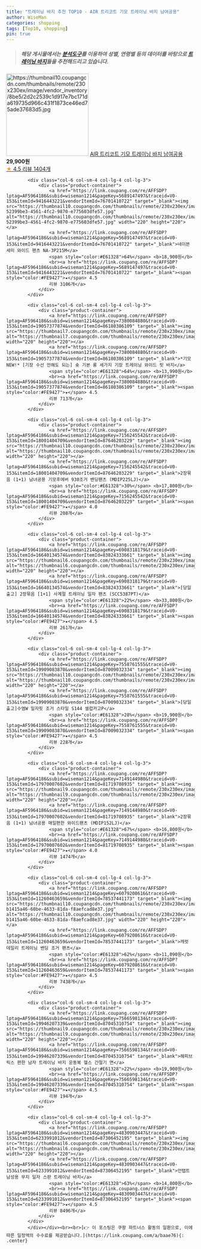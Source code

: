 ```yaml
---
title: "트레이닝 바지 추천 TOP10 - AIR 트리코트 기모 트레이닝 바지 남여공용"
author: WiseMan
categories: shopping
tags: [Top10, shopping]
pin: true
---
```


> ##### 해당 게시물에서는 [**분석도구**](https://itemscout.io/)를 이용하여 **성별**, **연령별** 등의 데이터를 바탕으로 [**트레이닝 바지**](https://link.coupang.com/a/baae76)들을 추천해드리고 있습니다.
<div class="container"><div class="row">
            <div class="col-6 col-sm-4 col-lg-4 col-lg-3">
                <div class="product-container">
                    <a href="https://link.coupang.com/re/AFFSDP?lptag=AF5964186&subid=wiseman1214&pageKey=6107360699&traceid=V0-153&itemId=11487685759&vendorItemId=79148980502" target="_blank"><img src="https://thumbnail10.coupangcdn.com/thumbnails/remote/230x230ex/image/vendor_inventory/8be5/2d2c2539c1d917e7bc171da619735d966c431f1873ce46ed75ade37683d5.jpg" alt="https://thumbnail10.coupangcdn.com/thumbnails/remote/230x230ex/image/vendor_inventory/8be5/2d2c2539c1d917e7bc171da619735d966c431f1873ce46ed75ade37683d5.jpg" width="220" height="220"></a>
                    <a href="https://link.coupang.com/re/AFFSDP?lptag=AF5964186&subid=wiseman1214&pageKey=6107360699&traceid=V0-153&itemId=11487685759&vendorItemId=79148980502" target="_blank">AIR 트리코트 기모 트레이닝 바지 남여공용</a>
                    <span style="color:#E61328"></span> <b>29,900원</b>
                    <br><a href="https://link.coupang.com/re/AFFSDP?lptag=AF5964186&subid=wiseman1214&pageKey=6107360699&traceid=V0-153&itemId=11487685759&vendorItemId=79148980502" target="_blank"><span style="color:#FE9427">★</span> 4.5
                    리뷰 1404개</a>
                </div>
            </div>
            
            <div class="col-6 col-sm-4 col-lg-4 col-lg-3">
                <div class="product-container">
                    <a href="https://link.coupang.com/re/AFFSDP?lptag=AF5964186&subid=wiseman1214&pageKey=5689147497&traceid=V0-153&itemId=9416443221&vendorItemId=76701410722" target="_blank"><img src="https://thumbnail10.coupangcdn.com/thumbnails/remote/230x230ex/image/retail/images/410600547588799-52399be3-4561-4fc2-9870-e775603dfe57.jpg" alt="https://thumbnail10.coupangcdn.com/thumbnails/remote/230x230ex/image/retail/images/410600547588799-52399be3-4561-4fc2-9870-e775603dfe57.jpg" width="220" height="220"></a>
                    <a href="https://link.coupang.com/re/AFFSDP?lptag=AF5964186&subid=wiseman1214&pageKey=5689147497&traceid=V0-153&itemId=9416443221&vendorItemId=76701410722" target="_blank">네이븐 세미 와이드 팬츠 NA-3P215M</a>
                    <span style="color:#E61328">64%</span> <b>18,900원</b>
                    <br><a href="https://link.coupang.com/re/AFFSDP?lptag=AF5964186&subid=wiseman1214&pageKey=5689147497&traceid=V0-153&itemId=9416443221&vendorItemId=76701410722" target="_blank"><span style="color:#FE9427">★</span> 4.5
                    리뷰 3106개</a>
                </div>
            </div>
            
            <div class="col-6 col-sm-4 col-lg-4 col-lg-3">
                <div class="product-container">
                    <a href="https://link.coupang.com/re/AFFSDP?lptag=AF5964186&subid=wiseman1214&pageKey=7380084880&traceid=V0-153&itemId=19057377874&vendorItemId=86180386109" target="_blank"><img src="https://thumbnail7.coupangcdn.com/thumbnails/remote/230x230ex/image/vendor_inventory/7d66/0e605ad711a433b9f2b06b7f7ae26775529f1a0e46cc944bad5f1dbb4ee3.png" alt="https://thumbnail7.coupangcdn.com/thumbnails/remote/230x230ex/image/vendor_inventory/7d66/0e605ad711a433b9f2b06b7f7ae26775529f1a0e46cc944bad5f1dbb4ee3.png" width="220" height="220"></a>
                    <a href="https://link.coupang.com/re/AFFSDP?lptag=AF5964186&subid=wiseman1214&pageKey=7380084880&traceid=V0-153&itemId=19057377874&vendorItemId=86180386109" target="_blank">*기모NEW!* [기장 수선 안해도 되는] 숏 기본 롱 세가지 기장 트레이닝 와이드 핏 바지</a>
                    <span style="color:#E61328">64%</span> <b>13,990원</b>
                    <br><a href="https://link.coupang.com/re/AFFSDP?lptag=AF5964186&subid=wiseman1214&pageKey=7380084880&traceid=V0-153&itemId=19057377874&vendorItemId=86180386109" target="_blank"><span style="color:#FE9427">★</span> 4.5
                    리뷰 713개</a>
                </div>
            </div>
            
            <div class="col-6 col-sm-4 col-lg-4 col-lg-3">
                <div class="product-container">
                    <a href="https://link.coupang.com/re/AFFSDP?lptag=AF5964186&subid=wiseman1214&pageKey=7156245542&traceid=V0-153&itemId=18001404709&vendorItemId=87646203229" target="_blank"><img src="https://thumbnail10.coupangcdn.com/thumbnails/remote/230x230ex/image/vendor_inventory/c64f/02b091821fcbc9c87c4b4e8790238e61ca3c4675b49ff6deeaa0bb2724b4.jpg" alt="https://thumbnail10.coupangcdn.com/thumbnails/remote/230x230ex/image/vendor_inventory/c64f/02b091821fcbc9c87c4b4e8790238e61ca3c4675b49ff6deeaa0bb2724b4.jpg" width="220" height="220"></a>
                    <a href="https://link.coupang.com/re/AFFSDP?lptag=AF5964186&subid=wiseman1214&pageKey=7156245542&traceid=V0-153&itemId=18001404709&vendorItemId=87646203229" target="_blank">2장묶음 (1+1) 남녀공용 기모후에버 930조거 밴딩팬츠 (MDIP225LJ)</a>
                    <span style="color:#E61328">30%</span> <b>17,800원</b>
                    <br><a href="https://link.coupang.com/re/AFFSDP?lptag=AF5964186&subid=wiseman1214&pageKey=7156245542&traceid=V0-153&itemId=18001404709&vendorItemId=87646203229" target="_blank"><span style="color:#FE9427">★</span> 4.0
                    리뷰 208개</a>
                </div>
            </div>
            
            <div class="col-6 col-sm-4 col-lg-4 col-lg-3">
                <div class="product-container">
                    <a href="https://link.coupang.com/re/AFFSDP?lptag=AF5964186&subid=wiseman1214&pageKey=6908318179&traceid=V0-153&itemId=16640134574&vendorItemId=83824333661" target="_blank"><img src="https://thumbnail6.coupangcdn.com/thumbnails/remote/230x230ex/image/vendor_inventory/a843/df4fe819b9415946adb0014e2caeb3479269ca35ccfce0c1282ee1615da0.jpg" alt="https://thumbnail6.coupangcdn.com/thumbnails/remote/230x230ex/image/vendor_inventory/a843/df4fe819b9415946adb0014e2caeb3479269ca35ccfce0c1282ee1615da0.jpg" width="220" height="220"></a>
                    <a href="https://link.coupang.com/re/AFFSDP?lptag=AF5964186&subid=wiseman1214&pageKey=6908318179&traceid=V0-153&itemId=16640134574&vendorItemId=83824333661" target="_blank">[당일출고] 2장묶음 [1+1] 사계절 트레이닝 일자 팬츠 (SCC5387PT)</a>
                    <span style="color:#E61328">22%</span> <b>33,800원</b>
                    <br><a href="https://link.coupang.com/re/AFFSDP?lptag=AF5964186&subid=wiseman1214&pageKey=6908318179&traceid=V0-153&itemId=16640134574&vendorItemId=83824333661" target="_blank"><span style="color:#FE9427">★</span> 4.5
                    리뷰 261개</a>
                </div>
            </div>
            
            <div class="col-6 col-sm-4 col-lg-4 col-lg-3">
                <div class="product-container">
                    <a href="https://link.coupang.com/re/AFFSDP?lptag=AF5964186&subid=wiseman1214&pageKey=7558761555&traceid=V0-153&itemId=19909083870&vendorItemId=87009032334" target="_blank"><img src="https://thumbnail10.coupangcdn.com/thumbnails/remote/230x230ex/image/vendor_inventory/78ba/ab494462cab52e21446bdc954bdcf53259bae69b175acabf90759d7ea793.jpg" alt="https://thumbnail10.coupangcdn.com/thumbnails/remote/230x230ex/image/vendor_inventory/78ba/ab494462cab52e21446bdc954bdcf53259bae69b175acabf90759d7ea793.jpg" width="220" height="220"></a>
                    <a href="https://link.coupang.com/re/AFFSDP?lptag=AF5964186&subid=wiseman1214&pageKey=7558761555&traceid=V0-153&itemId=19909083870&vendorItemId=87009032334" target="_blank">[당일출고]수엠W 일자핏 조거 스타일 S144 셀럽카고P</a>
                    <span style="color:#E61328">28%</span> <b>19,900원</b>
                    <br><a href="https://link.coupang.com/re/AFFSDP?lptag=AF5964186&subid=wiseman1214&pageKey=7558761555&traceid=V0-153&itemId=19909083870&vendorItemId=87009032334" target="_blank"><span style="color:#FE9427">★</span> 4.5
                    리뷰 228개</a>
                </div>
            </div>
            
            <div class="col-6 col-sm-4 col-lg-4 col-lg-3">
                <div class="product-container">
                    <a href="https://link.coupang.com/re/AFFSDP?lptag=AF5964186&subid=wiseman1214&pageKey=7149144980&traceid=V0-153&itemId=17970007602&vendorItemId=81719708935" target="_blank"><img src="https://thumbnail9.coupangcdn.com/thumbnails/remote/230x230ex/image/vendor_inventory/814b/3e1d3142861081f227696530f03199c79e2d6d2e23251b83095395f33a07.jpg" alt="https://thumbnail9.coupangcdn.com/thumbnails/remote/230x230ex/image/vendor_inventory/814b/3e1d3142861081f227696530f03199c79e2d6d2e23251b83095395f33a07.jpg" width="220" height="220"></a>
                    <a href="https://link.coupang.com/re/AFFSDP?lptag=AF5964186&subid=wiseman1214&pageKey=7149144980&traceid=V0-153&itemId=17970007602&vendorItemId=81719708935" target="_blank">2장묶음 (1+1) 남녀공용 매일편한 와이드팬츠 (MDIP152LJ)</a>
                    <span style="color:#E61328">67%</span> <b>16,800원</b>
                    <br><a href="https://link.coupang.com/re/AFFSDP?lptag=AF5964186&subid=wiseman1214&pageKey=7149144980&traceid=V0-153&itemId=17970007602&vendorItemId=81719708935" target="_blank"><span style="color:#FE9427">★</span> 4.0
                    리뷰 1474개</a>
                </div>
            </div>
            
            <div class="col-6 col-sm-4 col-lg-4 col-lg-3">
                <div class="product-container">
                    <a href="https://link.coupang.com/re/AFFSDP?lptag=AF5964186&subid=wiseman1214&pageKey=6079208616&traceid=V0-153&itemId=11260463659&vendorItemId=78537441173" target="_blank"><img src="https://thumbnail10.coupangcdn.com/thumbnails/remote/230x230ex/image/retail/images/6832236656317094-b1415a46-60be-4633-81da-f8aefcad8e37.jpg" alt="https://thumbnail10.coupangcdn.com/thumbnails/remote/230x230ex/image/retail/images/6832236656317094-b1415a46-60be-4633-81da-f8aefcad8e37.jpg" width="220" height="220"></a>
                    <a href="https://link.coupang.com/re/AFFSDP?lptag=AF5964186&subid=wiseman1214&pageKey=6079208616&traceid=V0-153&itemId=11260463659&vendorItemId=78537441173" target="_blank">캐럿 데일리 트레이닝 밴딩 조거 팬츠</a>
                    <span style="color:#E61328">62%</span> <b>11,090원</b>
                    <br><a href="https://link.coupang.com/re/AFFSDP?lptag=AF5964186&subid=wiseman1214&pageKey=6079208616&traceid=V0-153&itemId=11260463659&vendorItemId=78537441173" target="_blank"><span style="color:#FE9427">★</span> 4.5
                    리뷰 7438개</a>
                </div>
            </div>
            
            <div class="col-6 col-sm-4 col-lg-4 col-lg-3">
                <div class="product-container">
                    <a href="https://link.coupang.com/re/AFFSDP?lptag=AF5964186&subid=wiseman1214&pageKey=7566598134&traceid=V0-153&itemId=19946207339&vendorItemId=87045310754" target="_blank"><img src="https://thumbnail9.coupangcdn.com/thumbnails/remote/230x230ex/image/vendor_inventory/a397/8424beb76a08350544b9c27ab0347f35f68e8ea5e304a047a9b0342a87bb.JPG" alt="https://thumbnail9.coupangcdn.com/thumbnails/remote/230x230ex/image/vendor_inventory/a397/8424beb76a08350544b9c27ab0347f35f68e8ea5e304a047a9b0342a87bb.JPG" width="220" height="220"></a>
                    <a href="https://link.coupang.com/re/AFFSDP?lptag=AF5964186&subid=wiseman1214&pageKey=7566598134&traceid=V0-153&itemId=19946207339&vendorItemId=87045310754" target="_blank">해피브릭스 편한 남자 트레이닝 바지 운동복 헬스 간절기 면</a>
                    <span style="color:#E61328">22%</span> <b>19,900원</b>
                    <br><a href="https://link.coupang.com/re/AFFSDP?lptag=AF5964186&subid=wiseman1214&pageKey=7566598134&traceid=V0-153&itemId=19946207339&vendorItemId=87045310754" target="_blank"><span style="color:#FE9427">★</span> 4.5
                    리뷰 194개</a>
                </div>
            </div>
            
            <div class="col-6 col-sm-4 col-lg-4 col-lg-3">
                <div class="product-container">
                    <a href="https://link.coupang.com/re/AFFSDP?lptag=AF5964186&subid=wiseman1214&pageKey=4830903447&traceid=V0-153&itemId=6233991012&vendorItemId=87306452195" target="_blank"><img src="https://thumbnail6.coupangcdn.com/thumbnails/remote/230x230ex/image/vendor_inventory/801e/951d3ddc71fda45bcd6075b1e492949a0e99034ec71e955fbf34f649f72f.jpg" alt="https://thumbnail6.coupangcdn.com/thumbnails/remote/230x230ex/image/vendor_inventory/801e/951d3ddc71fda45bcd6075b1e492949a0e99034ec71e955fbf34f649f72f.jpg" width="220" height="220"></a>
                    <a href="https://link.coupang.com/re/AFFSDP?lptag=AF5964186&subid=wiseman1214&pageKey=4830903447&traceid=V0-153&itemId=6233991012&vendorItemId=87306452195" target="_blank">언탭트 남성용 무지 일자 스판 트레이닝 바지</a>
                    <span style="color:#E61328">63%</span> <b>14,800원</b>
                    <br><a href="https://link.coupang.com/re/AFFSDP?lptag=AF5964186&subid=wiseman1214&pageKey=4830903447&traceid=V0-153&itemId=6233991012&vendorItemId=87306452195" target="_blank"><span style="color:#FE9427">★</span> 4.5
                    리뷰 8496개</a>
                </div>
            </div>
            </div></div><br><br>[👉 이 포스팅은 쿠팡 파트너스 활동의 일환으로, 이에 따른 일정액의 수수료를 제공받습니다.](https://link.coupang.com/a/baae76){: .center}